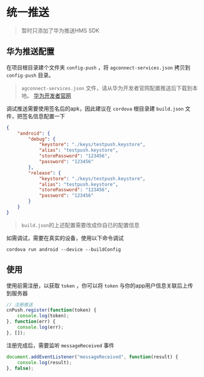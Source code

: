  # 统一推送

> 暂时只添加了华为推送HMS SDK

## 华为推送配置

在项目根目录建个文件夹 `config-push` ，将 `agconnect-services.json` 拷贝到 `config-push` 目录。

> `agconnect-services.json` 文件，请从华为开发者官网配置推送后下载到本地。
> [华为开发者官网](https://developer.huawei.com/consumer/cn/)

调试推送需要使用签名后的apk，因此建议在 `cordova` 根目录建 `build.json` 文件，把签名信息配置一下

``` json
{
    "android": {
        "debug": {
            "keystore": "./keys/testpush.keystore",
            "alias": "testpush.keystore",
            "storePassword": "123456",
            "password": "123456"
        },
        "release": {
            "keystore": "./keys/testpush.keystore",
            "alias": "testpush.keystore",
            "storePassword": "123456",
            "password": "123456"
        }
    }
}
```
> `build.json`的上述配置需要改成你自已的配置信息

如需调试，需要在真实的设备，使用以下命令调试

``` shell
cordova run android --device --buildConfig
```

## 使用

使用前需注册，以获取 `token` ，你可以将 `token` 与你的app用户信息关联后上传到服务器

``` js
// 注册推送
cnPush.register(function(token) {
    console.log(token);
}, function(err) {
    console.log(err);
}, []);
```

注册完成后，需要监听 `messageReceived` 事件

``` js
document.addEventListener("messageReceived", function(result) {
    console.log(result);
}, false);
```
